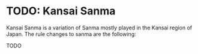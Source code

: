 # TODO: Kansai Sanma

Kansai Sanma is a variation of Sanma mostly played in the Kansai region of Japan. The rule changes to sanma are the following:

TODO
